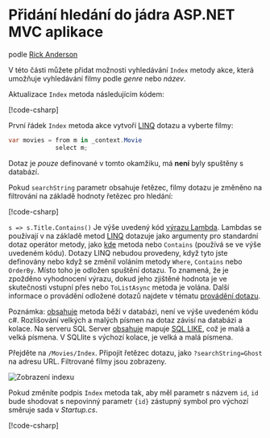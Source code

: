 # <a name="adding-search-to-an-aspnet-core-mvc-app"></a>Přidání hledání do jádra ASP.NET MVC aplikace

podle [Rick Anderson](https://twitter.com/RickAndMSFT)

V této části můžete přidat možnosti vyhledávání `Index` metody akce, která umožňuje vyhledávání filmy podle *genre* nebo *název*.

Aktualizace `Index` metoda následujícím kódem:
<!--
[!code-html[](../../tutorials/first-mvc-app/start-mvc/sample/MvcMovie/Views/Shared/_Layout.cshtml?highlight=7,31)]
-->

[!code-csharp[](../../tutorials/first-mvc-app/start-mvc/sample/MvcMovie/Controllers/MoviesController.cs?name=snippet_1stSearch)]

První řádek `Index` metoda akce vytvoří [LINQ](/dotnet/standard/using-linq) dotazu a vyberte filmy:

```csharp
var movies = from m in _context.Movie
             select m;
```

Dotaz je *pouze* definované v tomto okamžiku, má **není** byly spuštěny s databází.

Pokud `searchString` parametr obsahuje řetězec, filmy dotazu je změněno na filtrování na základě hodnoty řetězec pro hledání:

[!code-csharp[](../../tutorials/first-mvc-app/start-mvc/sample/MvcMovie/Controllers/MoviesController.cs?name=snippet_SearchNull2)]

`s => s.Title.Contains()` Je výše uvedený kód [výrazu Lambda](/dotnet/csharp/programming-guide/statements-expressions-operators/lambda-expressions). Lambdas se používají v na základě metod [LINQ](/dotnet/standard/using-linq) dotazuje jako argumenty pro standardní dotaz operátor metody, jako [kde](/dotnet/api/system.linq.enumerable.where) metoda nebo `Contains` (používá se ve výše uvedeném kódu). Dotazy LINQ nebudou provedeny, když tyto jste definovány nebo když se změnil voláním metody `Where`, `Contains` nebo `OrderBy`. Místo toho je odložen spuštění dotazu.  To znamená, že je zpožděno vyhodnocení výrazu, dokud jeho zjištěné hodnota je ve skutečnosti vstupní přes nebo `ToListAsync` metoda je volána. Další informace o provádění odložené dotazů najdete v tématu [provádění dotazu](/dotnet/framework/data/adonet/ef/language-reference/query-execution).

Poznámka: [obsahuje](/dotnet/api/system.data.objects.dataclasses.entitycollection-1.contains) metoda běží v databázi, není ve výše uvedeném kódu c#. Rozlišování velkých a malých písmen na dotaz závisí na databázi a kolace. Na serveru SQL Server [obsahuje](/dotnet/api/system.data.objects.dataclasses.entitycollection-1.contains) mapuje [SQL LIKE](/sql/t-sql/language-elements/like-transact-sql), což je malá a velká písmena. V SQLlite s výchozí kolace, je velká a malá písmena.

Přejděte na `/Movies/Index`. Připojit řetězec dotazu, jako `?searchString=Ghost` na adresu URL. Filtrované filmy jsou zobrazeny.

![Zobrazení indexu](../../tutorials/first-mvc-app/search/_static/ghost.png)

Pokud změníte podpis `Index` metoda tak, aby měl parametr s názvem `id`, `id` bude shodovat s nepovinný parametr `{id}` zástupný symbol pro výchozí směruje sada v *Startup.cs*.

[!code-csharp[](../../tutorials/first-mvc-app/start-mvc/sample/MvcMovie/Startup.cs?highlight=5&name=snippet_1)]
